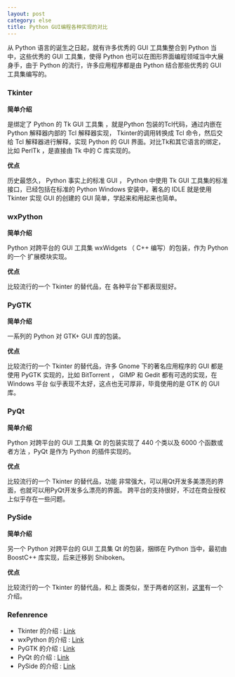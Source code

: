 ```yaml
---
layout: post
category: else
title: Python GUI编程各种实现的对比
---
```


从 Python 语言的诞生之日起，就有许多优秀的 GUI 工具集整合到 Python 当中，这些优秀的 GUI 工具集，使得 Python 也可以在图形界面编程领域当中大展身手，由于 Python 的流行，许多应用程序都是由 Python 结合那些优秀的 GUI 工具集编写的。

### Tkinter

**简单介绍**

是绑定了 Python 的 Tk GUI 工具集 ，就是Python 包装的Tcl代码，通过内嵌在 Python 解释器内部的 Tcl 解释器实现， Tkinter的调用转换成 Tcl 命令，然后交给 Tcl 解释器进行解释，实现 Python 的 GUI 界面。对比Tk和其它语言的绑定，比如 PerlTk ，是直接由 Tk 中的 C 库实现的。 

**优点**

历史最悠久， Python 事实上的标准 GUI ， Python 中使用 Tk GUI 工具集的标准接口，已经包括在标准的 Python Windows 安装中，著名的 IDLE 就是使用 Tkinter 实现 GUI 的创建的 GUI 简单，学起来和用起来也简单。 

### wxPython

**简单介绍**

Python 对跨平台的 GUI 工具集 wxWidgets （ C++ 编写）的包装，作为 Python 的一个 扩展模块实现。

**优点**

比较流行的一个 Tkinter 的替代品，在 各种平台下都表现挺好。

### PyGTK

**简单介绍**

一系列的 Python 对 GTK+ GUI 库的包装。

**优点**

比较流行的一个 Tkinter 的替代品，许多 Gnome 下的著名应用程序的 GUI 都是使用 PyGTK 实现的，比如 BitTorrent ， GIMP
和 Gedit 都有可选的实现，在 Windows 平台 似乎表现不太好，这点也无可厚非，毕竟使用的是 GTK 的 GUI 库。

### PyQt

**简单介绍**

Python 对跨平台的 GUI 工具集 Qt 的包装实现了 440 个类以及 6000 个函数或者方法 ，PyQt 是作为 Python 的插件实现的。

**优点**

比较流行的一个 Tkinter 的替代品，功能 非常强大，可以用Qt开发多美漂亮的界面，也就可以用PyQt开发多么漂亮的界面。
跨平台的支持很好，不过在商业授权上似乎存在一些问题。

### PySide

**简单介绍**

另一个 Python 对跨平台的 GUI 工具集 Qt 的包装，捆绑在 Python 当中，最初由 BoostC++ 库实现，后来迁移到 Shiboken。

**优点**

比较流行的一个 Tkinter 的替代品，和上 面类似，至于两者的区别，[这里](http://qt-project.org/wiki/Differences_Between_PySide_and_PyQt)有一个介绍。


### Refenrence

* Tkinter 的介绍  : [Link](http://en.wikipedia.org/wiki/Tkinter) 
* wxPython 的介绍 : [Link](http://en.wikipedia.org/wiki/WxPython)
* PyGTK 的介绍    : [Link](http://en.wikipedia.org/wiki/PyGTK)
* PyQt 的介绍     : [Link](http://en.wikipedia.org/wiki/PyQt)
* PySide 的介绍   : [Link](http://en.wikipedia.org/wiki/PySide)